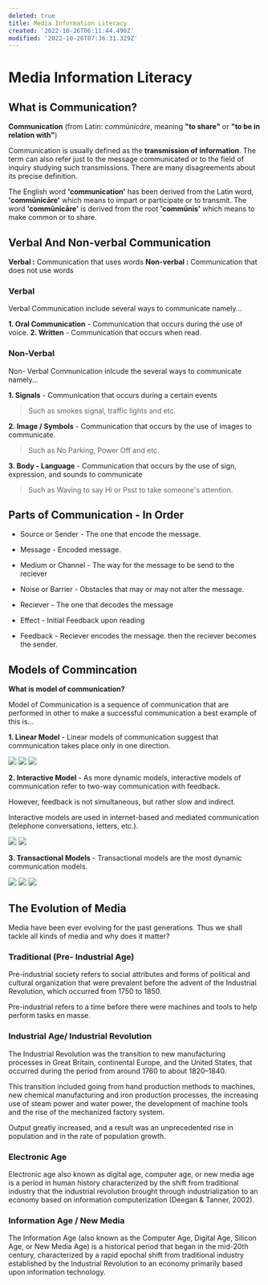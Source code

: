 ```yaml
---
deleted: true
title: Media Information Literacy
created: '2022-10-26T06:11:44.490Z'
modified: '2022-10-26T07:36:31.329Z'
---
```


# Media Information Literacy

## What is Communication?

**Communication**  (from Latin: _commūnicāre_, meaning __"to share"__ or __"to be in relation with"__)

Communication is usually defined as the **transmission of information**. The term can also refer just to the message communicated or to the field of inquiry studying such transmissions. There are many disagreements about its precise definition.

The English word **'communication'** has been derived from the Latin word, **'commūnicāre'** which means to impart or participate or to transmit. The word **'commūnicāre'** is derived from the root **'commūnis'** which means to make common or to share.

## Verbal And Non-verbal Communication

**Verbal :** Communication that uses words
**Non-verbal :** Communication that does not use words

### Verbal

Verbal Communication include several ways to communicate namely...

**1. Oral Communication** - Communication that occurs during the use of voice.
**2. Written** - Communication that occurs when read.

### Non-Verbal

Non- Verbal Communication inlcude the several ways to communicate namely...

**1. Signals** - Communication that occurs during a certain events

> Such as smokes signal, traffic lights and etc.

**2. Image / Symbols** - Communication that occurs by the use of images to communicate.

> Such as No Parking, Power Off and etc.

**3. Body - Language** - Communication that occurs by the use of sign, expression, and sounds to communicate

> Such as Waving to say Hi or Psst to take someone's attention.

## Parts of Communication - In Order

- Source or Sender - The one that encode the message.

- Message - Encoded message. 

- Medium or Channel - The way for the message to be send to the reciever

- Noise or Barrier - Obstacles that may or may not alter the message.

- Reciever - The one that decodes the message

- Effect - Initial Feedback upon reading

- Feedback - Reciever encodes the message. then the reciever becomes the sender.


## Models of Commincation

**What is model of communication?**

Model of Communication is a sequence of communication that are performed in other to make a successful communication
a best example of this is...

**1. Linear Model** - Linear models of communication suggest that communication takes place only in one direction. 

<img src="../attachments/Aristotle'sCommunicationModel.png">
<img src="../attachments/Laswell'sCommunicationModel.png">
<img src="../attachments/ShannonCommunicationModel.png">

**2. Interactive Model** - As more dynamic models, interactive models of communication refer to two-way communication with feedback.

However, feedback is not simultaneous, but rather slow and indirect.

Interactive models are used in internet-based and mediated communication (telephone conversations, letters, etc.). 

<img src="../attachments/osgoodCommunicationModel.png">
<img src="../attachments/twmCommunicationModel.png">

**3. Transactional Models** - Transactional models are the most dynamic communication models. 

<img src="../attachments/transactionalModel.png">
<img src="../attachments/barnlundCommunicationModel.png">
<img src="../attachments/dance'sCommunicationModel.png">

## The Evolution of Media

Media have been ever evolving for the past generations. Thus we shall tackle all kinds of media and why does it matter?

### Traditional (Pre- Industrial Age)

Pre-industrial society refers to social attributes and forms of political and cultural organization that were prevalent before the advent of the Industrial Revolution, which occurred from 1750 to 1850. 

Pre-industrial refers to a time before there were machines and tools to help perform tasks en masse.

### Industrial Age/ Industrial Revolution

The Industrial Revolution was the transition to new manufacturing processes in Great Britain, continental Europe, and the United States, that occurred during the period from around 1760 to about 1820–1840.

This transition included going from hand production methods to machines, new chemical manufacturing and iron production processes, the increasing use of steam power and water power, the development of machine tools and the rise of the mechanized factory system. 

Output greatly increased, and a result was an unprecedented rise in population and in the rate of population growth.

### Electronic Age

Electronic age also known as digital age, computer age, or new media age is a period in human history characterized by the shift from traditional industry that the industrial revolution brought through industrialization to an economy based on information computerization (Deegan & Tanner, 2002).

### Information Age / New Media

The Information Age (also known as the Computer Age, Digital Age, Silicon Age, or New Media Age) is a historical period that began in the mid-20th century, characterized by a rapid epochal shift from traditional industry established by the Industrial Revolution to an economy primarily based upon information technology.

